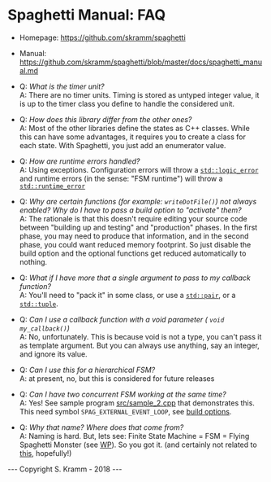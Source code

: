 # Spaghetti Manual: FAQ

 - Homepage: https://github.com/skramm/spaghetti
 - Manual: https://github.com/skramm/spaghetti/blob/master/docs/spaghetti_manual.md

- Q: *What is the timer unit?*<br/>
A: There are no timer units. Timing is stored as untyped integer value, it is up to the timer class you define to handle the considered unit.

- Q: *How does this library differ from the other ones?*<br/>
A: Most of the other libraries define the states as C++ classes.
While this can have some advantages, it requires you to create a class for each state.
With Spaghetti, you just add an enumerator value.

- Q: *How are runtime errors handled?*<br/>
A: Using exceptions. Configuration errors will throw a
[```std::logic_error```](http://en.cppreference.com/w/cpp/error/logic_error)
and runtime errors (in the sense: "FSM runtime") will throw a
[```std::runtime_error```](http://en.cppreference.com/w/cpp/error/runtime_error)

- Q: *Why are certain functions (for example: ```writeDotFile()```) not always enabled? Why do I have to pass a build option to "activate" them?*<br/>
A: The rationale is that this doesn't require editing your source code between "building up and testing" and "production" phases.
In the first phase, you may need to produce that information, and in the second phase, you could want reduced memory footprint.
So just disable the build option and the optional functions get reduced automatically to nothing.

- Q: *What if I have more that a single argument to pass to my callback function?*<br/>
A: You'll need to "pack it" in some class, or use a
[```std::pair```](http://en.cppreference.com/w/cpp/utility/pair),
or a [```std::tuple```](http://en.cppreference.com/w/cpp/utility/tuple).

- Q: *Can I use a callback function with a void parameter ( ```void my_callback()```)*<br/>
A: No, unfortunately. This is because void is not a type, you can't pass it as template argument. But you can always use anything, say an integer, and ignore its value.

- Q: *Can I use this for a hierarchical FSM?*<br/>
A: at present, no, but this is considered for future releases

- Q: *Can I have two concurrent FSM working at the same time?*<br/>
A: Yes! See sample program [src/sample_2.cpp](../../../tree/master/src/sample_2.cpp) that demonstrates this.
This need symbol ```SPAG_EXTERNAL_EVENT_LOOP```, see [build options](spaghetti_options.md).


- Q: *Why that name? Where does that come from?*<br/>
A: Naming is hard. But, lets see: Finite State Machine = FSM = Flying Spaghetti Monster
(see [WP](https://en.wikipedia.org/wiki/Flying_Spaghetti_Monster)).
So you got it.
(and certainly not related to [this](https://en.wikipedia.org/wiki/Spaghetti_code), hopefully!)

--- Copyright S. Kramm - 2018 ---
